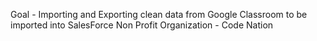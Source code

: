 Goal - Importing and Exporting clean data from Google Classroom to be imported into SalesForce
Non Profit Organization - Code Nation


